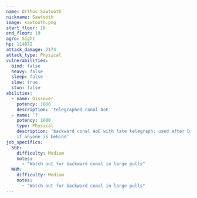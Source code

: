 ```yaml
---
name: Orthos Sawtooth
nickname: Sawtooth
image: sawtooth.png
start_floor: 18
end_floor: 19
agro: Sight
hp: 114872
attack_damage: 2174
attack_type: Physical
vulnerabilities:
  bind: false
  heavy: false
  sleep: false
  slow: true
  stun: false
abilities:
  - name: Dissever
    potency: 1600
    description: 'telegraphed conal AoE'
  - name: '?'
    potency: 1600
    type: Physical
    description: 'backward conal AoE with late telegraph; used after Dissever
    if anyone is behind'
job_specifics:
  SGE:
    difficulty: Medium
    notes:
      - "Watch out for backward conal in large pulls"
  WHM:
    difficulty: Medium
    notes:
      - "Watch out for backward conal in large pulls"
---
```

